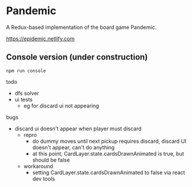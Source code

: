 # Pandemic
A Redux-based implementation of the board game Pandemic.

https://epidemic.netlify.com

## Console version (under construction)

`npm run console`

todo
- dfs solver
- ui tests
    - eg for discard ui not appearing

bugs
- discard ui doesn't appear when player must discard
    - repro
        - do dummy moves until next pickup requires discard, discard UI doesn't appear, can't do anything
        - at this point, CardLayer.state.cardsDrawnAnimated is true, but should be false
    - workaround
        - setting CardLayer.state.cardsDrawnAnimated to false via react dev tools